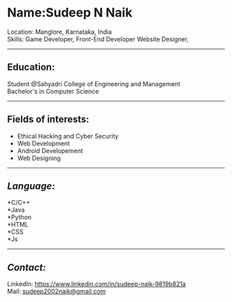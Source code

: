 # **Name**:Sudeep N Naik <br>
Location: Manglore, Karnataka, India  <br>
Skills: Game Developer, Front-End Developer Website Designer,  <br>
*****
## **Education:**
   Student @Sahyadri College of Engineering and Management  <br>
   Bachelor's in Computer Science  <br>
****
## **Fields of interests:** 
   * Ethical Hacking and Cyber Security  <br>
   * Web Development  <br>
   * Android Developement  <br>
   * Web Designing  
****
## *Language:* 
   *C/C++  <br>
   *Java  <br>
   *Python  <br>
   *HTML  <br>
   *CSS  <br>
   *Js
 ****
## *Contact:*   
   LinkedIn: https://www.linkedin.com/in/sudeep-naik-9819b821a <br>
   Mail: sudeep2002naik@gmail.com  
  
  
